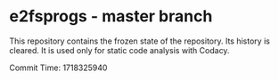 # e2fsprogs - master branch

This repository contains the frozen state of the repository.
Its history is cleared. It is used only for static code
analysis with Codacy.

Commit Time: 1718325940